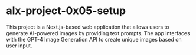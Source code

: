 # alx-project-0x05-setup
This project is a Next.js-based web application that allows users to generate AI-powered images by providing text prompts. The app interfaces with the GPT-4 Image Generation API to create unique images based on user input.
